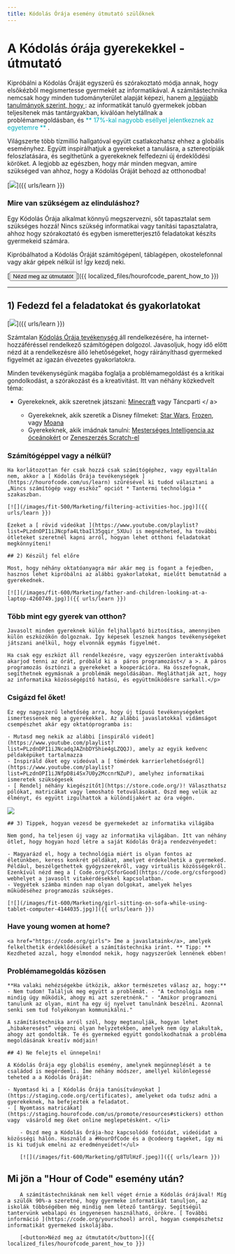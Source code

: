 ```yaml
---
title: Kódolás Órája esemény útmutató szülőknek
---
```


# A Kódolás órája gyerekekkel - útmutató

Kipróbálni a Kódolás Óráját egyszerű és szórakoztató módja annak, hogy elsőkézből megismertesse gyermekét az informatikával. A számítástechnika nemcsak hogy minden tudományterület alapját képezi, hanem [ a legújabb tanulmányok szerint, hogy ](https://medium.com/@codeorg/cs-helps-students-outperform-in-school-college-and-workplace-66dd64a69536): az informatikát tanuló gyermekek jobban teljesítenek más tantárgyakban, kiválóan helytállnak a problémamegoldásban, és <font color = "00adbc"> ** 17%-kal nagyobb eséllyel jelentkeznek az egyetemre ** </font>.

Világszerte több tízmillió hallgatóval együtt csatlakozhatsz ehhez a globális eseményhez. Együtt inspirálhatjuk a gyerekeket a tanulásra, a sztereotípiák feloszlatására, és segíthetünk a gyerekeknek felfedezni új érdeklődési köröket. A legjobb az egészben, hogy már minden megvan, amire szükséged van ahhoz, hogy a Kódolás Óráját behozd az otthonodba!

[![](/images/fit-600/Marketing/mother-helping-her-daughter-use-a-laptop-4260325.jpg)]({{ urls/learn }})

<h3>Mire van szükségem az elinduláshoz?</h3>

Egy Kódolás Órája alkalmat könnyű megszervezni, sőt tapasztalat sem szükséges hozzá! Nincs szükség informatikai vagy tanítási tapasztalatra, ahhoz hogy szórakoztató és egyben ismeretterjesztő feladatokat készíts gyermekeid számára.

Kipróbálhatod a Kódolás Óráját számítógépenl, táblagépen, okostelefonnal vagy akár gépek nélkül is! Így kezdj neki.

[<button>Nézd meg az útmutatót</button>]({{ localized_files/hourofcode_parent_how_to }})

* * *

## 1) Fedezd fel a feladatokat és gyakorlatokat

[![](/images/fit-600/tutorials.png)]({{ urls/learn }})

Számtalan [ Kódolás Órája tevékenység ](https://hourofcode.com/us/learn) áll rendelkezésére, ha internet-hozzáféréssel rendelkező számítógépen dolgozol. Javasoljuk, hogy idő előtt nézd át a rendelkezésre álló lehetőségeket, hogy ráirányíthasd gyermeked figyelmét az igazán élvezetes gyakorlatokra.

Minden tevékenységünk magába foglalja a problémamegoldást és a kritikai gondolkodást, a szórakozást és a kreativitást. Itt van néhány közkedvelt téma:

- Gyerekeknek, akik szeretnek játszani: [ Minecraft](https://code.org/minecraft) vagy  Táncparti </ a></li> 
    
    - Gyerekeknek, akik szeretik a Disney filmeket: [Star Wars](https://code.org/starwars), [Frozen](https://studio.code.org/s/frozen/stage/1/puzzle/1), vagy [Moana](https://partners.disney.com/hour-of-code?cds&cmp=vanity%7Cnatural%7Cus%7Cmoanahoc%7C)
    - Gyerekeknek, akik imádnak tanulni: [Mesterséges Intelligencia az óceánokért](https://code.org/oceans) or [Zeneszerzés Scratch-el](https://scratch.mit.edu/projects/editor/?tutorial=music&utm_source=codeorg)</ul>

<h3>Számítógéppel vagy a nélkül?</h3>

    
    Ha korlátozottan fér csak hozzá csak számítógéphez, vagy egyáltalán nem, akkor a [ Kódolás Órája tevékenységek ](https://hourofcode.com/us/learn) szűrésével ki tudod választani a „Nincs számítógép vagy eszköz” opciót * Tantermi technológia * szakaszban.
    
    [![](/images/fit-500/Marketing/filtering-activities-hoc.jpg)]({{ urls/learn }})
    
    Ezeket a [ rövid videókat ](https://www.youtube.com/playlist?list=PLzdnOPI1iJNcpfa4LtbaIl35gqir_5XUu) is megnézheted, ha további ötleteket szeretnél kapni arról, hogyan lehet otthoni feladatokat megkönnyíteni!
    
    ## 2) Készülj fel előre
    
    Most, hogy néhány oktatóanyagra már akár meg is fogant a fejedben, hasznos lehet kipróbálni az alábbi gyakorlatokat, mielőtt bemutatnád a gyerekednek.
    
    [![](/images/fit-600/Marketing/father-and-children-looking-at-a-laptop-4260749.jpg)]({{ urls/learn }})

<h3>Több mint egy gyerek van otthon?</h3>

    
    Javasolt minden gyereknek külön feljhallgató biztosítása, amennyiben külön eszközökön dolgoznak. Így képesek lesznek hangos tevékenységeket játszani anélkül, hogy elvonnák egymás figyelmét.
    
    Ha csak egy eszközt áll rendelkezésre, vagy egyszerűen interaktívabbá akarjod tenni az órát, próbáld ki a  páros programozást</ a >. A páros programozás ösztönzi a gyerekeket a kooperációra. Ha összefognak, segíthetnek egymásnak a problémák megoldásában. Megláthatják azt, hogy az informatika közösségépítő hatású, és együttműködésre sarkall.</p>

<h3>Csigázd fel őket! </h3>

    
    Ez egy nagyszerű lehetőség arra, hogy új típusú tevékenységeket ismertessenek meg a gyerekekkel. Az alábbi javaslatokkal vidámságot csempészhet akár egy oktatóprogramba is:
    
    - Mutasd meg nekik az alábbi [inspiráló videót](https://www.youtube.com/playlist?list=PLzdnOPI1iJNcadqJAZnbDYShie4gLZQQJ), amely az egyik kedvenc példaképüket tartalmazza
    - Inspiráld őket egy videóval a [ tömérdek karrierlehetőségről](https://www.youtube.com/playlist?list=PLzdnOPI1iJNfpD8i4Sx7U0y2MccnrNZuP), amelyhez informatikai ismeretek szükségesek
    - [ Rendelj néhány kiegészítőt](https://store.code.org/)! Választhatsz pólókat, matricákat vagy lemosható tetoválásokat. Oszd meg velük az élményt, és együtt izgulhattok a különdíjakért az óra végén. 
    
    

<a href="https://store.code.org/" target="_blank"><img src="/images/fit-500/Marketing/hourofcodestore.jpg"></a>

    
    ## 3) Tippek, hogyan vezesd be gyermekedet az informatika világába
    
    Nem gond, ha teljesen új vagy az informatika világában. Itt van néhány ötlet, hogy hogyan hozd létre a saját Kódolás Órája rendezvényedet:
    
    - Magyarázd el, hogy a technológia miért is olyan fontos az életünkben, keress konkrét példákat, amelyet érdekelhetik a gyermeked. Például, beszélgethettek gyógyszerekről, vagy virtuális közösségekről. Ezenkívül nézd meg a [ Code.org/CSforGood](https://code.org/csforgood) webhelyet a javasolt vitakérdésekkel kapcsolatban.
    - Vegyétek számba minden nap olyan dolgokat, amelyek helyes műküdéséhez programozás szükséges.
    
    [![](/images/fit-600/Marketing/girl-sitting-on-sofa-while-using-tablet-computer-4144035.jpg)]({{ urls/learn }})

<h3>Have young women at home?</h3>

    
    <a href="https://code.org/girls"> Íme a javaslataink</a>, amelyek felkelthetik érdeklődésüket a számítástechnika iránt. ** Tipp: ** Kezdheted azzal, hogy elmondod nekik, hogy nagyszerűek lennének ebben!

<h3>Problémamegoldás közösen</h3>

    
    **Ha valaki nehézségekbe ütközik, akkor természetes válasz az, hogy:** - Nem tudom! Találjuk meg együtt a problémát. - "A technológia nem mindig úgy működik, ahogy mi azt szeretnénk." - "Amikor programozni tanulunk az olyan, mint ha egy új nyelvet tanulnánk beszélni. Azonnal senki sem tud folyékonyan kommunikálni."
    
    A számítástechnika arról szól, hogy megtanulják, hogyan lehet „hibakeresést” végezni olyan helyzetekben, amelyek nem úgy alakultak, ahogy azt gondolták. Te és gyermeked együtt gondolkodhatnak a probléma megoldásának kreatív módjain!
    
    ## 4) Ne felejts el ünnepelni!
    
    A Kódolás Órája egy globális esemény, amelynek megünneplését a te családod is megérdemli. Íme néhány módszer, amellyel különlegessé teheted a a Kódolás Óráját:
    
    - Nyomtasd ki a [ Kódolás Órája tanúsítványokat ](https://staging.code.org/certificates), amelyeket oda tudsz adni a gyerekeknek, ha befejezték a feladatot. 
    - [ Nyomtass matricákat](https://staging.hourofcode.com/us/promote/resources#stickers) otthon vagy  vásárold meg őket online meglepetésként. </li> 
        
        - Oszd meg a Kódolás Órája-hoz kapcsolódó fotóidat, videóidat a közösségi hálón. Használd a #HourOfCode és a @codeorg tageket, így mi is ki tudjuk emelni az eredményeidet!</ul> 
        
        [![](/images/fit-600/Marketing/g8TUlHzF.jpeg)]({{ urls/learn }})

<h2>Mi jön a "Hour of Code" esemény után?</h2>

        
        A számítástechnikának nem kell véget érnie a Kódolás órájával! Míg a szülők 90%-a szeretné, hogy gyermeke informatikát tanuljon, az iskolák többségében még mindig nem létező tantárgy. Segítségül tantervünk webalapú és ingyenesen használható, örökre. [ További információ ](https://code.org/yourschool) arról, hogyan csempészhetsz informatikát gyermeked iskolájába.
        
        [<button>Nézd meg az útmutatót</button>]({{ localized_files/hourofcode_parent_how_to }})